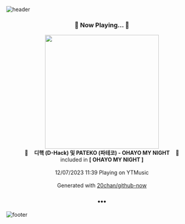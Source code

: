 ![header](https://capsule-render.vercel.app/api?type=wave&height=170&section=header&fontColor=090707&fontAlignX=45&fontAlignY=65&fontSize=100)

<h3 align="center">🎵 Now Playing... 🎵</h3>
<p align="center">
  <a href="https://music.youtube.com/watch?v=9Unrl9Yi55s">
    <img width="300" src="https://lh3.googleusercontent.com/dP_vI0XXlNl3JKI4x-K3KvFhttkKeOA3H9LJ7E5rWzCmXwG5wPZySFYQ7soDeoXx6lckdpiOkTkU6p-L">
  </a>
  <br>
  🎵&nbsp&nbsp&nbsp <b>디핵 (D-Hack) 및 PATEKO (파테코) - OHAYO MY NIGHT</b> &nbsp&nbsp&nbsp🎵
  <br>
  included in <b>[ OHAYO MY NIGHT ]</b>
  
  <br />
  <br />
  12/07/2023 11:39 Playing on YTMusic
  <br />
  <br />
  Generated with <a href="https://github.com/20chan/github-now">20chan/github-now</a>
</p>

<h3 align="center">•••</h3>

![footer](https://capsule-render.vercel.app/api?type=wave&height=150&section=footer)
